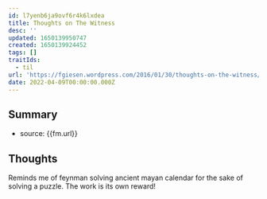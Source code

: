 ```yaml
---
id: l7yenb6ja9ovf6r4k6lxdea
title: Thoughts on The Witness
desc: ''
updated: 1650139950747
created: 1650139924452
tags: []
traitIds:
  - til
url: 'https://fgiesen.wordpress.com/2016/01/30/thoughts-on-the-witness/'
date: 2022-04-09T00:00:00.000Z
---
```


## Summary
- source: {{fm.url}}

## Thoughts
Reminds me of feynman solving ancient mayan calendar for the sake of solving a puzzle. 
The work is its own reward! 

